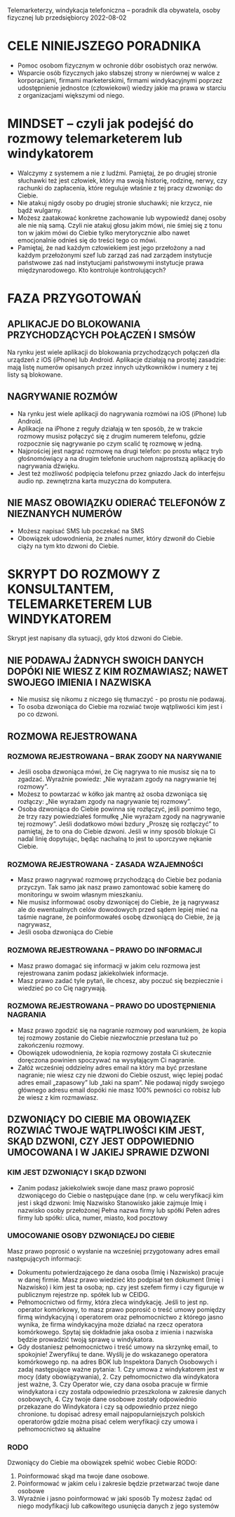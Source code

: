 Telemarketerzy, windykacja telefoniczna – poradnik dla obywatela, osoby fizycznej lub przedsiębiorcy
2022-08-02
# CELE NINIEJSZEGO PORADNIKA 
* Pomoc osobom fizycznym w ochronie dóbr osobistych oraz nerwów.
* Wsparcie osób fizycznych jako słabszej strony w nierównej w walce z korporacjami, firmami marketerskimi, firmami windykacyjnymi poprzez udostępnienie jednostce (człowiekowi) wiedzy jakie ma prawa w starciu z organizacjami większymi od niego.
# MINDSET – czyli jak podejść do rozmowy telemarketerem lub windykatorem
* Walczymy z systemem a nie z ludźmi. Pamiętaj, że po drugiej stronie słuchawki też jest człowiek, który ma swoją historię, rodzinę, nerwy, czy rachunki do zapłacenia, które reguluje właśnie z tej pracy dzwoniąc do Ciebie.
* Nie atakuj nigdy osoby po drugiej stronie słuchawki; nie krzycz, nie bądź wulgarny.
* Możesz zaatakować konkretne zachowanie lub wypowiedź danej osoby ale nie nią samą. Czyli nie atakuj głosu jakim mówi, nie śmiej się z tonu ton w jakim mówi do Ciebie tylko merytorycznie albo nawet emocjonalnie odnieś się do treści tego co mówi.
* Pamiętaj, że nad każdym człowiekiem jest jego przełożony a nad każdym przełożonymi szef lub zarząd zaś nad zarządem instytucje państwowe zaś nad instytucjami państwowymi instytucje prawa międzynarodowego. Kto kontroluje kontrolujących?
# FAZA PRZYGOTOWAŃ
## APLIKACJE DO BLOKOWANIA PRZYCHODZĄCYCH POŁĄCZEŃ I SMSÓW
Na rynku jest wiele aplikacji do blokowania przychodzących połączeń dla urządzeń z iOS (iPhone) lub Android. Aplikacje działają na prostej zasadzie: mają listę numerów opisanych przez innych użytkowników i numery z tej listy są blokowane.
## NAGRYWANIE ROZMÓW
* Na rynku jest wiele aplikacji do nagrywania rozmówi na iOS (iPhone) lub Android.
* Aplikacje na iPhone z reguły działają w ten sposób, że w trakcie rozmowy musisz połączyć się z drugim numerem telefonu, gdzie rozpocznie się nagrywanie po czym scalić tę rozmowę w jedną.
* Najprościej jest nagrać rozmowę na drugi telefon: po prostu włącz tryb głośnomówiący a na drugim telefonie uruchom najprostszą aplikację do nagrywania dźwięku.
* Jest też możliwość podpięcia telefonu przez gniazdo Jack do interfejsu audio np. zewnętrzna karta muzyczna do komputera.
## NIE MASZ OBOWIĄZKU ODIERAĆ TELEFONÓW Z NIEZNANYCH NUMERÓW
* Możesz napisać SMS lub poczekać na SMS
* Obowiązek udowodnienia, że znałeś numer, który dzwonił do Ciebie ciąży na tym kto dzwoni do Ciebie.

# SKRYPT DO ROZMOWY Z KONSULTANTEM, TELEMARKETEREM LUB WINDYKATOREM
Skrypt jest napisany dla sytuacji, gdy ktoś dzwoni do Ciebie.
## NIE PODAWAJ ŻADNYCH SWOICH DANYCH DOPÓKI NIE WIESZ Z KIM ROZMAWIASZ; NAWET SWOJEGO IMIENIA I NAZWISKA
* Nie musisz się nikomu z niczego się tłumaczyć - po prostu nie podawaj.
* To osoba dzwoniąca do Ciebie ma rozwiać twoje wątpliwości kim jest i po co dzwoni.
## ROZMOWA REJESTROWANA
### ROZMOWA REJESTROWANA – BRAK ZGODY NA NARYWANIE
* Jeśli osoba dzwoniąca mówi, że Cię nagrywa to nie musisz się na to zgadzać. Wyraźnie powiedz: „Nie wyrażam zgody na nagrywanie tej rozmowy”.
* Możesz to powtarzać w kółko jak mantrę aż osoba dzwoniąca się rozłączy: „Nie wyrażam zgody na nagrywanie tej rozmowy”.
* Osoba dzwoniąca do Ciebie powinna się rozłączyć, jeśli pomimo tego, że trzy razy powiedziałeś formułkę „Nie wyrażam zgody na nagrywanie tej rozmowy”. Jeśli dodatkowo mówi bzdury „Proszę się rozłączyć” to pamiętaj, że to ona do Ciebie dzwoni. Jeśli w inny sposób blokuje Ci nadal linię dopytując, będąc nachalną to jest to uporczywe nękanie Ciebie.
### ROZMOWA REJESTROWANA - ZASADA WZAJEMNOŚCI
* Masz prawo nagrywać rozmowę przychodzącą do Ciebie bez podania przyczyn. Tak samo jak nasz prawo zamontować sobie kamerę do monitoringu w swoim własnym mieszkaniu.
* Nie musisz informować osoby dzwoniącej do Ciebie, że ją nagrywasz ale do ewentualnych celów dowodowych przed sądem lepiej mieć na taśmie nagrane, że poinformowałeś osobę dzwoniącą do Ciebie, że ją nagrywasz,
* Jeśli osoba dzwoniąca do Ciebie
### ROZMOWA REJESTROWANA – PRAWO DO INFORMACJI
* Masz prawo domagać się informacji w jakim celu rozmowa jest rejestrowana zanim podasz jakiekolwiek informacje.
* Masz prawo zadać tyle pytań, ile chcesz, aby poczuć się bezpiecznie i wiedzieć po co Cię nagrywają.
### ROZMOWA REJESTROWANA – PRAWO DO UDOSTĘPNIENIA NAGRANIA
* Masz prawo zgodzić się na nagranie rozmowy pod warunkiem, że kopia tej rozmowy zostanie do Ciebie niezwłocznie przesłana tuż po zakończeniu rozmowy.
* Obowiązek udowodnienia, że kopia rozmowy została Ci skutecznie doręczona powinien spoczywać na wysyłającym Ci nagranie.
* Załóż wcześniej oddzielny adres email na który ma być przesłane nagranie; nie wiesz czy nie dzwoni do Ciebie oszust, więc lepiej podać adres email „zapasowy” lub „taki na spam”. Nie podawaj nigdy swojego głównego adresu email dopóki nie masz 100% pewności co robisz lub że wiesz z kim rozmawiasz.
## DZWONIĄCY DO CIEBIE MA OBOWIĄZEK ROZWIAĆ TWOJE WĄTPLIWOŚCI KIM JEST, SKĄD DZWONI, CZY JEST ODPOWIEDNIO UMOCOWANA I W JAKIEJ SPRAWIE DZWONI
### KIM JEST DZWONIĄCY I SKĄD DZWONI
* Zanim podasz jakiekolwiek swoje dane masz prawo poprosić dzwoniącego do Ciebie o następujące dane (np. w celu weryfikacji kim jest i skąd dzwoni:
Imię
Nazwisko
Stanowisko jakie zajmuje 
Imię i nazwisko osoby przełożonej
Pełna nazwa firmy lub spółki
Pełen adres firmy lub spółki: ulica, numer, miasto, kod pocztowy
### UMOCOWANIE OSOBY DZWONIĄCEJ DO CIEBIE
Masz prawo poprosić o wysłanie na wcześniej przygotowany adres email następujących informacji:
* Dokumentu potwierdzającego że dana osoba (Imię i Nazwisko) pracuje w danej firmie. Masz prawo wiedzieć kto podpisał ten dokument (Imię i Nazwisko) i kim jest ta osoba; np. czy jest szefem firmy i czy figuruje w publicznym rejestrze np. spółek lub w CEIDG.
* Pełnomocnictwo od firmy, która zleca windykację. Jeśli to jest np. operator komórkowy, to masz prawo poprosić o treść umowy pomiędzy firmą windykacyjną i operatorem oraz pełnomocnictwo z którego jasno wynika, że firma windykacyjna może działać na rzecz operatora komórkowego. Spytaj się dokładnie jaka osoba z imienia i nazwiska będzie prowadzić twoją sprawę u windykatora.
* Gdy dostaniesz pełnomocnictwo i treść umowy na skrzynkę email, to spokojnie! Zweryfikuj te dane. Wyślij je do wskazanego operatora komórkowego np. na adres BOK lub Inspektora Danych Osobowych i zadaj następujące ważne pytania: 1. Czy umowa z windykatorem jest w mocy (daty obowiązywania), 2. Czy pełnomocnictwo dla windykatora jest ważne, 3. Czy Operator wie, czy dana osoba pracuje w firmie windykatora i czy została odpowiednio przeszkolona w zakresie danych osobowych, 4. Czy twoje dane osobowe zostały odpowiednio przekazane do Windykatora i czy są odpowiednio przez niego chronione. 
tu dopisać adresy email najpopularniejszych polskich operatorów gdzie można pisać celem weryfikacji czy umowa i pełnomocnictwo są aktualne
### RODO
Dzwoniący do Ciebie ma obowiązek spełnić wobec Ciebie RODO:
1. Poinformować skąd ma twoje dane osobowe.
2. Poinformować w jakim celu i zakresie będzie przetwarzać twoje dane osobowe
3. Wyraźnie i jasno poinformować w jaki sposób Ty możesz żądać od niego modyfikacji lub całkowitego usunięcia danych z jego systemów
